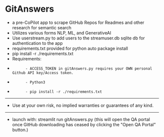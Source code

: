 # GitAnswers
* a pre-CoPilot app to scrape GitHub Repos for Readmes and other research for semantic search
* Utilizes various forms NLP, ML, and GenerativeAI
* Use userstream.py to add users to the streamuser.db sqlite db for authentication to the app
* requirements.txt provided for python auto package install
* pip install -r ./requirements.txt
* Requirements:
*           - ACCESS_TOKEN in gitAnswers.py requires your OWN personal Github API key/Access token.
*           - Python3
*           - pip install -r ./requirements.txt
**********************************************
* Use at your own risk, no implied warranties or guarantees of any kind.
*********************************************
* launch with: streamlit run gitAnswers.py (this will open the QA portal once GitHub downloading has ceased by clicking the "Open QA Portal" button.)